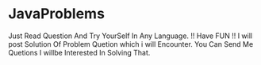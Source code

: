 # JavaProblems
Just Read Question And Try YourSelf In Any Language. !! Have FUN !! I will post Solution Of Problem Quetion which i will Encounter. You Can Send Me Quetions I willbe Interested In Solving That.
